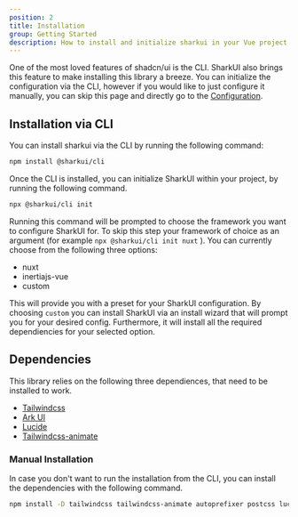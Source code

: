 ```yaml
---
position: 2
title: Installation
group: Getting Started
description: How to install and initialize sharkui in your Vue project
---
```


One of the most loved features of shadcn/ui is the CLI. SharkUI also brings this feature to make installing this library a breeze.
You can initialize the configuration via the CLI, however if you would like to just configure it manually, you can skip this page and directly go to the [Configuration](/docs/configuration).

## Installation via CLI

You can install sharkui via the CLI by running the following command:

```bash
npm install @sharkui/cli
```

Once the CLI is installed, you can initialize SharkUI within your project, by running the following command.

```bash
npx @sharkui/cli init
```

Running this command will be prompted to choose the framework you want to configure SharkUI for. To skip this step your framework of choice as an argument (for example `npx @sharkui/cli init nuxt` ). You can currently choose from the following three options:

- nuxt
- inertiajs-vue
- custom

This will provide you with a preset for your SharkUI configuration. By choosing `custom` you can install SharkUI via an install wizard that will prompt you for your desired config. Furthermore, it will install all the required dependiencies for your selected option.

## Dependencies

This library relies on the following three dependiences, that need to be installed to work.

- [Tailwindcss]('https://tailwindcss.com')
- [Ark UI]('https://ark-ui.com')
- [Lucide]('https://lucide.dev')
- [Tailwindcss-animate]('https://github.com/jamiebuilds/tailwindcss-animate')

### Manual Installation

In case you don't want to run the installation from the CLI, you can install the dependencies with the following command.

```bash
npm install -D tailwindcss tailwindcss-animate autoprefixer postcss lucide-vue-next @arkui/vue
```

